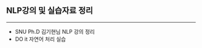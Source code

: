 ## NLP강의 및 실습자료 정리
-------------------------------------------------
- SNU Ph.D 김기현님 NLP 강의 정리
- DO it 자연어 처리 실습
